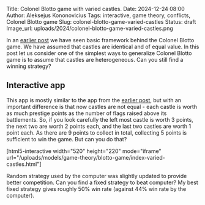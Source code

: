 Title: Colonel Blotto game with varied castles.
Date: 2024-12-24 08:00
Author: Aleksejus Kononovicius
Tags: interactive, game theory, conflicts, Colonel Blotto game
Slug: colonel-blotto-game-varied-castles
Status: draft
Image_url: uploads/2024/colonel-blotto-game-varied-castles.png

In an [earlier post]({filename}/articles/2024/colonel-blotto-game.md) we
have seen basic framework behind the Colonel Blotto game. We have assumed
that castles are identical and of equal value. In this post let us consider
one of the simplest ways to generalize Colonel Blotto game is to assume that
castles are heterogeneous. Can you still find a winning strategy?
<!--more-->

## Interactive app

This app is mostly similar to the app from the [earlier
post]({filename}/articles/2024/colonel-blotto-game.md), but with an
important difference is that now castles are not equal - each castle is
worth as much prestige points as the number of flags raised above its
battlements. So, if you look carefully the left most castle is worth 3
points, the next two are worth 2 points each, and the last two castles are
worth 1 point each. As there are 9 points to collect in total, collecting 5
points is sufficient to win the game. But can you do that?

[html5-interactive width="520" height="220" mode="iframe"
url="/uploads/models/game-theory/blotto-game/index-varied-castles.html"]

Random strategy used by the computer was slightly updated to provide better
competition. Can you find a fixed strategy to beat computer? My best fixed
strategy gives roughly 50% win rate (against 44% win rate by
the computer).
